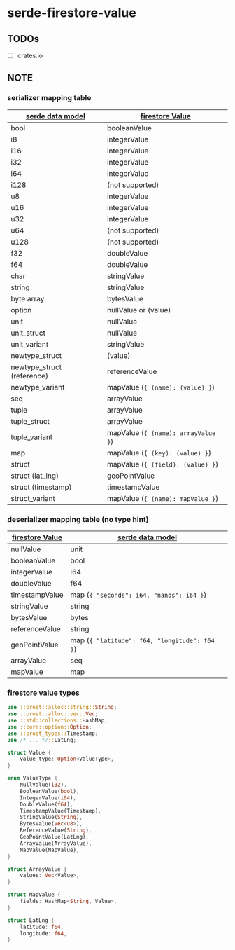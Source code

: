# serde-firestore-value

## TODOs

- ☐ crates.io

## NOTE

### serializer mapping table

| [serde data model]         | [firestore Value]                   |
|----------------------------|-------------------------------------|
| bool                       | booleanValue                        |
| i8                         | integerValue                        |
| i16                        | integerValue                        |
| i32                        | integerValue                        |
| i64                        | integerValue                        |
| i128                       | (not supported)                     |
| u8                         | integerValue                        |
| u16                        | integerValue                        |
| u32                        | integerValue                        |
| u64                        | (not supported)                     |
| u128                       | (not supported)                     |
| f32                        | doubleValue                         |
| f64                        | doubleValue                         |
| char                       | stringValue                         |
| string                     | stringValue                         |
| byte array                 | bytesValue                          |
| option                     | nullValue or (value)                |
| unit                       | nullValue                           |
| unit_struct                | nullValue                           |
| unit_variant               | stringValue                         |
| newtype_struct             | (value)                             |
| newtype_struct (reference) | referenceValue                      |
| newtype_variant            | mapValue (`{ (name): (value) }`)    |
| seq                        | arrayValue                          |
| tuple                      | arrayValue                          |
| tuple_struct               | arrayValue                          |
| tuple_variant              | mapValue (`{ (name): arrayValue }`) |
| map                        | mapValue (`{ (key): (value) }`)     |
| struct                     | mapValue (`{ (field): (value) }`)   |
| struct (lat_lng)           | geoPointValue                       |
| struct (timestamp)         | timestampValue                      |
| struct_variant             | mapValue (`{ (name): mapValue }`)   |

### deserializer mapping table (no type hint)

| [firestore Value]  | [serde data model]                            |
|--------------------|-----------------------------------------------|
| nullValue          | unit                                          |
| booleanValue       | bool                                          |
| integerValue       | i64                                           |
| doubleValue        | f64                                           |
| timestampValue     | map (`{ "seconds": i64, "nanos": i64 }`)      |
| stringValue        | string                                        |
| bytesValue         | bytes                                         |
| referenceValue     | string                                        |
| geoPointValue      | map (`{ "latitude": f64, "longitude": f64 }`) |
| arrayValue         | seq                                           |
| mapValue           | map                                           |

[serde data model]: https://serde.rs/data-model.html
[firestore Value]: https://firebase.google.com/docs/firestore/reference/rest/v1/Value

### firestore value types

```rust
use ::prost::alloc::string::String;
use ::prost::alloc::vec::Vec;
use ::std::collections::HashMap;
use ::core::option::Option;
use ::prost_types::Timestamp;
use /* ... */::LatLng;

struct Value {
    value_type: Option<ValueType>,
}

enum ValueType {
    NullValue(i32),
    BooleanValue(bool),
    IntegerValue(i64),
    DoubleValue(f64),
    TimestampValue(Timestamp),
    StringValue(String),
    BytesValue(Vec<u8>),
    ReferenceValue(String),
    GeoPointValue(LatLng),
    ArrayValue(ArrayValue),
    MapValue(MapValue),
}

struct ArrayValue {
    values: Vec<Value>,
}

struct MapValue {
    fields: HashMap<String, Value>,
}

struct LatLng {
    latitude: f64,
    longitude: f64,
}
```
